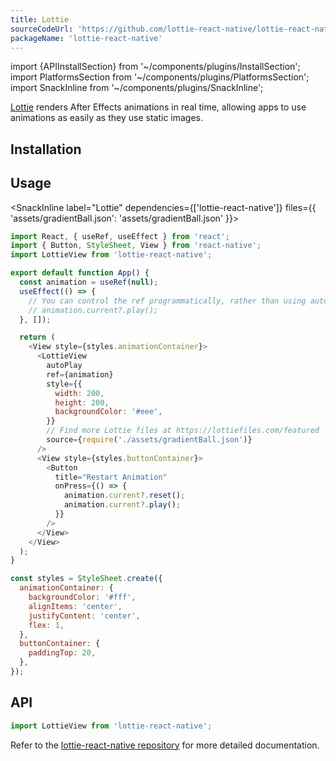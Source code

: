 ```yaml
---
title: Lottie
sourceCodeUrl: 'https://github.com/lottie-react-native/lottie-react-native'
packageName: 'lottie-react-native'
---
```


import {APIInstallSection} from '~/components/plugins/InstallSection';
import PlatformsSection from '~/components/plugins/PlatformsSection';
import SnackInline from '~/components/plugins/SnackInline';

[Lottie](https://airbnb.design/lottie/) renders After Effects animations in real time, allowing apps to use animations as easily as they use static images.

<PlatformsSection android emulator ios simulator />

## Installation

<InstallSection packageName="lottie-react-native" href="https://github.com/lottie-react-native/lottie-react-native" />

## Usage

<SnackInline
label="Lottie"
dependencies={['lottie-react-native']}
files={{
    'assets/gradientBall.json': 'assets/gradientBall.json'
  }}>

```js
import React, { useRef, useEffect } from 'react';
import { Button, StyleSheet, View } from 'react-native';
import LottieView from 'lottie-react-native';

export default function App() {
  const animation = useRef(null);
  useEffect(() => {
    // You can control the ref programmatically, rather than using autoPlay
    // animation.current?.play();
  }, []);

  return (
    <View style={styles.animationContainer}>
      <LottieView
        autoPlay
        ref={animation}
        style={{
          width: 200,
          height: 200,
          backgroundColor: '#eee',
        }}
        // Find more Lottie files at https://lottiefiles.com/featured
        source={require('./assets/gradientBall.json')}
      />
      <View style={styles.buttonContainer}>
        <Button
          title="Restart Animation"
          onPress={() => {
            animation.current?.reset();
            animation.current?.play();
          }}
        />
      </View>
    </View>
  );
}

const styles = StyleSheet.create({
  animationContainer: {
    backgroundColor: '#fff',
    alignItems: 'center',
    justifyContent: 'center',
    flex: 1,
  },
  buttonContainer: {
    paddingTop: 20,
  },
});
```

</SnackInline>

## API

```javascript
import LottieView from 'lottie-react-native';
```

Refer to the [lottie-react-native repository](https://github.com/lottie-react-native/lottie-react-native#usage) for more detailed documentation.
